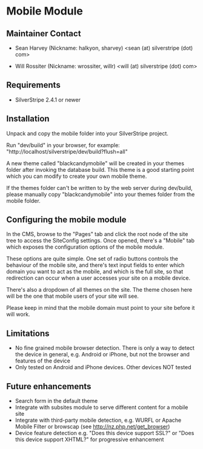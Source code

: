 # Mobile Module

## Maintainer Contact

 * Sean Harvey (Nickname: halkyon, sharvey)
   <sean (at) silverstripe (dot) com>

 * Will Rossiter (Nickname: wrossiter, willr)
   <will (at) silverstripe (dot) com>

## Requirements

 * SilverStripe 2.4.1 or newer

## Installation

Unpack and copy the mobile folder into your SilverStripe project.

Run "dev/build" in your browser, for example: "http://localhost/silverstripe/dev/build?flush=all"

A new theme called "blackcandymobile" will be created in your themes folder after
invoking the database build. This theme is a good starting point which you can modify
to create your own mobile theme.

If the themes folder can't be written to by the web server during dev/build, please
manually copy "blackcandymobile" into your themes folder from the mobile folder.

## Configuring the mobile module

In the CMS, browse to the "Pages" tab and click the root node of the site tree to
access the SiteConfig settings. Once opened, there's a "Mobile" tab which exposes
the configuration options of the mobile module.

These options are quite simple. One set of radio buttons controls the behaviour
of the mobile site, and there's text input fields to enter which domain you want
to act as the mobile, and which is the full site, so that redirection can occur
when a user accesses your site on a mobile device.

There's also a dropdown of all themes on the site. The theme chosen here will be
the one that mobile users of your site will see.

Please keep in mind that the mobile domain must point to your site before it will work.

## Limitations

 * No fine grained mobile browser detection. There is only a way to detect the device
   in general, e.g. Android or iPhone, but not the browser and features of the device
 * Only tested on Android and iPhone devices. Other devices NOT tested

## Future enhancements

 * Search form in the default theme
 * Integrate with subsites module to serve different content for a mobile site
 * Integrate with third-party mobile detection, e.g. WURFL or Apache Mobile Filter or browscap (see http://nz.php.net/get_browser)
 * Device feature detection e.g. "Does this device support SSL?" or "Does this device support XHTML?" for progressive enhancement
